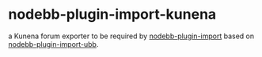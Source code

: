 nodebb-plugin-import-kunena
========================

a Kunena forum exporter to be required by [nodebb-plugin-import](https://github.com/akhoury/nodebb-plugin-import) based on [nodebb-plugin-import-ubb](https://github.com/akhoury/nodebb-plugin-import-ubb).



